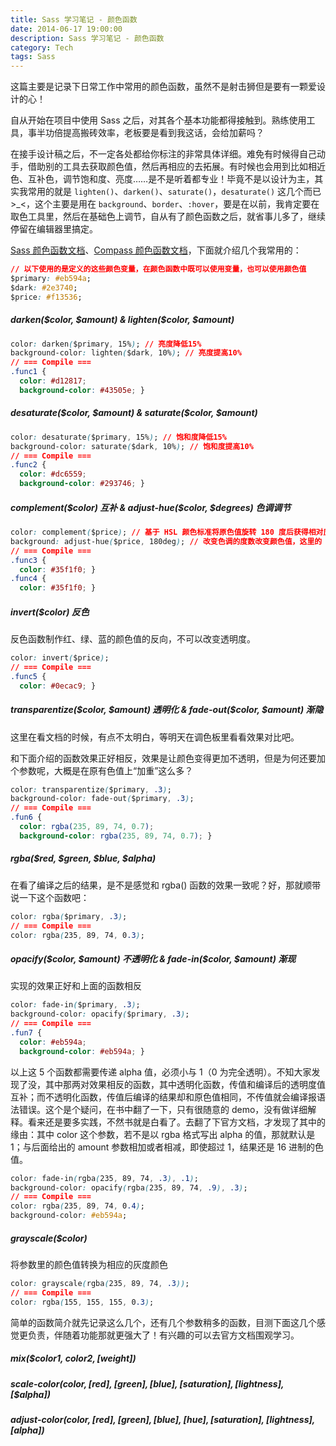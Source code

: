 ```yaml
---
title: Sass 学习笔记 - 颜色函数
date: 2014-06-17 19:00:00
description: Sass 学习笔记 - 颜色函数
category: Tech
tags: Sass
---
```

这篇主要是记录下日常工作中常用的颜色函数，虽然不是射击狮但是要有一颗爱设计的心！

自从开始在项目中使用 Sass 之后，对其各个基本功能都得接触到。熟练使用工具，事半功倍提高搬砖效率，老板要是看到我这话，会给加薪吗？

在接手设计稿之后，不一定各处都给你标注的非常具体详细。难免有时候得自己动手，借助别的工具去获取颜色值，然后再相应的去拓展。有时候也会用到比如相近色、互补色，调节饱和度、亮度……是不是听着都专业！毕竟不是以设计为主，其实我常用的就是 `lighten()`、`darken()`、`saturate()`，`desaturate()` 这几个而已 >_<，这个主要是用在 `background`、`border`、`:hover`，要是在以前，我肯定要在取色工具里，然后在基础色上调节，自从有了颜色函数之后，就省事儿多了，继续停留在编辑器里搞定。

[Sass 颜色函数文档](http://sass-lang.com/documentation/Sass/Script/Functions.html)、[Compass 颜色函数文档](http://compass-style.org/reference/compass/helpers/colors/)，下面就介绍几个我常用的：

```css
// 以下使用的是定义的这些颜色变量，在颜色函数中既可以使用变量，也可以使用颜色值
$primary: #eb594a;
$dark: #2e3740;
$price: #f13536;
```

##### darken($color, $amount) & lighten($color, $amount)
```css
color: darken($primary, 15%); // 亮度降低15%
background-color: lighten($dark, 10%); // 亮度提高10%
// === Compile ===
.func1 {
  color: #d12817;
  background-color: #43505e; }
```

##### desaturate($color, $amount) & saturate($color, $amount)
```css
color: desaturate($primary, 15%); // 饱和度降低15%
background-color: saturate($dark, 10%); // 饱和度提高10%
// === Compile ===
.func2 {
  color: #dc6559;
  background-color: #293746; }
```

##### complement($color) 互补 & adjust-hue($color, $degrees) 色调调节
```css
color: complement($price); // 基于 HSL 颜色标准将原色值旋转 180 度后获得相对应的颜色值
background: adjust-hue($price, 180deg); // 改变色调的度数改变颜色值，这里的 180deg 正好和上面的 complement 具有相同的功能
// === Compile ===
.func3 {
  color: #35f1f0; }
.func4 {
  color: #35f1f0; }
```

##### invert($color) 反色
反色函数制作红、绿、蓝的颜色值的反向，不可以改变透明度。
```css
color: invert($price);
// === Compile ===
.func5 {
  color: #0ecac9; }
```

##### transparentize($color, $amount) 透明化 & fade-out($color, $amount) 渐隐
这里在看文档的时候，有点不太明白，等明天在调色板里看看效果对比吧。

和下面介绍的函数效果正好相反，效果是让颜色变得更加不透明，但是为何还要加个参数呢，大概是在原有色值上“加重”这么多？
```css
color: transparentize($primary, .3);
background-color: fade-out($primary, .3);
// === Compile ===
.fun6 {
  color: rgba(235, 89, 74, 0.7);
  background-color: rgba(235, 89, 74, 0.7); }
```

##### rgba($red, $green, $blue, $alpha)
在看了编译之后的结果，是不是感觉和 rgba() 函数的效果一致呢？好，那就顺带说一下这个函数吧：
```css
color: rgba($primary, .3);
// === Compile ===
color: rgba(235, 89, 74, 0.3);
```

##### opacify($color, $amount) 不透明化 & fade-in($color, $amount) 渐现
实现的效果正好和上面的函数相反
```css
color: fade-in($primary, .3);
background-color: opacify($primary, .3);
// === Compile ===
.fun7 {
  color: #eb594a;
  background-color: #eb594a; }
```

以上这 5 个函数都需要传递 alpha 值，必须小与 1（0 为完全透明）。不知大家发现了没，其中那两对效果相反的函数，其中透明化函数，传值和编译后的透明度值互补；而不透明化函数，传值后编译的结果却和原色值相同，不传值就会编译报语法错误。这个是个疑问，在书中翻了一下，只有很随意的 demo，没有做详细解释。看来还是要多实践，不然书就是白看了。去翻了下官方文档，才发现了其中的缘由：其中 color 这个参数，若不是以 rgba 格式写出 alpha 的值，那就默认是 1；与后面给出的 amount 参数相加或者相减，即使超过 1，结果还是 16 进制的色值。

```css
color: fade-in(rgba(235, 89, 74, .3), .1);
background-color: opacify(rgba(235, 89, 74, .9), .3);
// === Compile ===
color: rgba(235, 89, 74, 0.4);
background-color: #eb594a;
```
##### grayscale($color)
将参数里的颜色值转换为相应的灰度颜色
```css
color: grayscale(rgba(235, 89, 74, .3));
// === Compile ===
color: rgba(155, 155, 155, 0.3);
```

简单的函数简介就先记录这么几个，还有几个参数稍多的函数，目测下面这几个感觉更负责，伴随着功能那就更强大了！有兴趣的可以去官方文档围观学习。
##### mix($color1, $color2, [$weight])
##### scale-color($color, [$red], [$green], [$blue], [$saturation], [$lightness], [$alpha])
##### adjust-color($color, [$red], [$green], [$blue], [$hue], [$saturation], [$lightness], [$alpha])